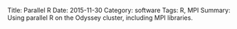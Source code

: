 Title: Parallel R
Date: 2015-11-30
Category: software
Tags: R, MPI
Summary: Using parallel R on the Odyssey cluster, including MPI libraries.


